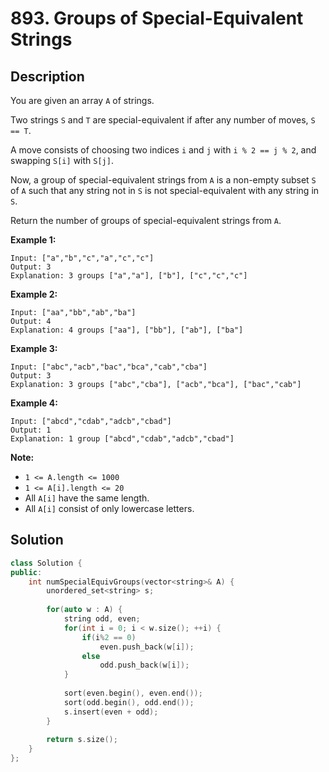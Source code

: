 # 893. Groups of Special-Equivalent Strings

## Description

You are given an array `A` of strings.

Two strings `S` and `T` are special-equivalent if after any number of moves, `S == T`.

A move consists of choosing two indices `i` and `j` with `i % 2 == j % 2`, and swapping `S[i]` with `S[j]`.

Now, a group of special-equivalent strings from `A` is a non-empty subset `S` of `A` such that any string not in `S` is not special-equivalent with any string in `S`.

Return the number of groups of special-equivalent strings from `A`.
 
**Example 1:**

```
Input: ["a","b","c","a","c","c"]
Output: 3
Explanation: 3 groups ["a","a"], ["b"], ["c","c","c"]
```

**Example 2:**

```
Input: ["aa","bb","ab","ba"]
Output: 4
Explanation: 4 groups ["aa"], ["bb"], ["ab"], ["ba"]
```

**Example 3:**

```
Input: ["abc","acb","bac","bca","cab","cba"]
Output: 3
Explanation: 3 groups ["abc","cba"], ["acb","bca"], ["bac","cab"]
```

**Example 4:**

```
Input: ["abcd","cdab","adcb","cbad"]
Output: 1
Explanation: 1 group ["abcd","cdab","adcb","cbad"]
```

**Note:**

- `1 <= A.length <= 1000`
- `1 <= A[i].length <= 20`
- All `A[i]` have the same length.
- All `A[i]` consist of only lowercase letters.

## Solution

```cpp
class Solution {
public:
    int numSpecialEquivGroups(vector<string>& A) {
        unordered_set<string> s;
        
        for(auto w : A) {
            string odd, even;
            for(int i = 0; i < w.size(); ++i) {
                if(i%2 == 0)
                    even.push_back(w[i]);
                else
                    odd.push_back(w[i]);
            }
            
            sort(even.begin(), even.end());
            sort(odd.begin(), odd.end());
            s.insert(even + odd);
        }
        
        return s.size();
    }
};
```